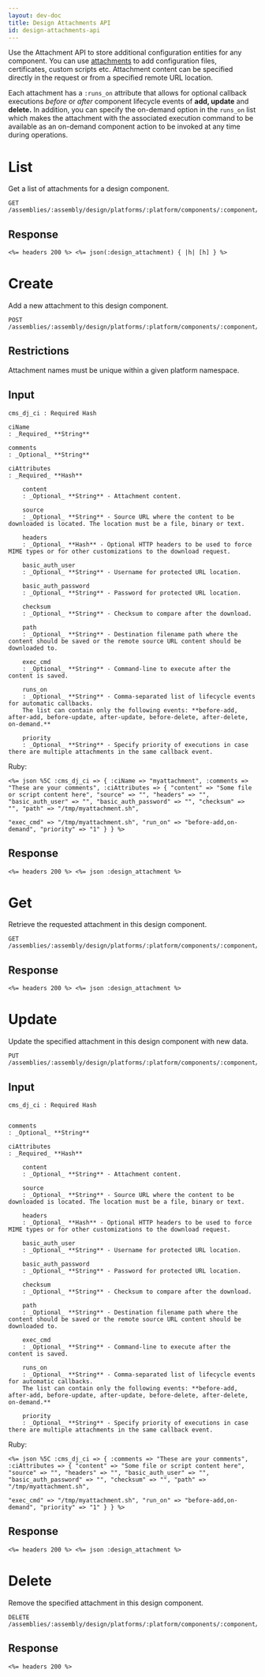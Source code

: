 ```yaml
---
layout: dev-doc
title: Design Attachments API
id: design-attachments-api
---
```


Use the Attachment API to store additional configuration entities for any component. You can use 
[attachments](/user/design/attachments.html) to add configuration files, certificates, custom scripts etc. Attachment
content can be specified directly in the request or from a specified remote URL location.

Each attachment has a `:runs_on` attribute that allows for optional callback executions *before* or *after* component lifecycle events of **add, update** and **delete.** In addition, you can specify the on-demand option in the `runs_on` list which makes the attachment with the associated execution command to be available as an on-demand component action to be invoked at any time during operations.

# List

Get a list of attachments for a design component.

```
GET /assemblies/:assembly/design/platforms/:platform/components/:component/attachments
```

## Response

```
<%= headers 200 %> <%= json(:design_attachment) { |h| [h] } %>
```

# Create

Add a new attachment to this design component.

```
POST /assemblies/:assembly/design/platforms/:platform/components/:component/attachments
```

## Restrictions

Attachment names must be unique within a given platform namespace.

## Input

```
cms_dj_ci : Required Hash

ciName
: _Required_ **String**

comments
: _Optional_ **String**

ciAttributes
: _Required_ **Hash**

    content
    : _Optional_ **String** - Attachment content.

    source
    : _Optional_ **String** - Source URL where the content to be downloaded is located. The location must be a file, binary or text.

    headers
    : _Optional_ **Hash** - Optional HTTP headers to be used to force MIME types or for other customizations to the download request.

    basic_auth_user
    : _Optional_ **String** - Username for protected URL location.

    basic_auth_password
    : _Optional_ **String** - Password for protected URL location.

    checksum
    : _Optional_ **String** - Checksum to compare after the download.

    path
    : _Optional_ **String** - Destination filename path where the content should be saved or the remote source URL content should be downloaded to.

    exec_cmd
    : _Optional_ **String** - Command-line to execute after the content is saved.

    runs_on
    : _Optional_ **String** - Comma-separated list of lifecycle events for automatic callbacks.
    The list can contain only the following events: **before-add, after-add, before-update, after-update, before-delete, after-delete, on-demand.**

    priority
    : _Optional_ **String** - Specify priority of executions in case there are multiple attachments in the same callback event.
```


Ruby:

```
<%= json %5C :cms_dj_ci => { :ciName => "myattachment", :comments => "These are your comments", :ciAttributes => { "content" => "Some file or script content here", "source" => "", "headers" => "", "basic_auth_user" => "", "basic_auth_password" => "", "checksum" => "", "path" => "/tmp/myattachment.sh",

"exec_cmd" => "/tmp/myattachment.sh", "run_on" => "before-add,on-demand", "priority" => "1" } } %>
```


## Response

```
<%= headers 200 %> <%= json :design_attachment %>
```

# Get

Retrieve the requested attachment in this design component.

```
GET /assemblies/:assembly/design/platforms/:platform/components/:component/attachments/:attachment
```

## Response

```
<%= headers 200 %> <%= json :design_attachment %>
```

# Update

Update the specified attachment in this design component with new data.

```
PUT /assemblies/:assembly/design/platforms/:platform/components/:component/attachments/:attachment
```

## Input

```
cms_dj_ci : Required Hash


comments
: _Optional_ **String**

ciAttributes
: _Required_ **Hash**

    content
    : _Optional_ **String** - Attachment content.

    source
    : _Optional_ **String** - Source URL where the content to be downloaded is located. The location must be a file, binary or text.

    headers
    : _Optional_ **Hash** - Optional HTTP headers to be used to force MIME types or for other customizations to the download request.

    basic_auth_user
    : _Optional_ **String** - Username for protected URL location.

    basic_auth_password
    : _Optional_ **String** - Password for protected URL location.

    checksum
    : _Optional_ **String** - Checksum to compare after the download.

    path
    : _Optional_ **String** - Destination filename path where the content should be saved or the remote source URL content should be downloaded to.

    exec_cmd
    : _Optional_ **String** - Command-line to execute after the content is saved.

    runs_on
    : _Optional_ **String** - Comma-separated list of lifecycle events for automatic callbacks.
    The list can contain only the following events: **before-add, after-add, before-update, after-update, before-delete, after-delete, on-demand.**

    priority
    : _Optional_ **String** - Specify priority of executions in case there are multiple attachments in the same callback event.
```

Ruby:

```
<%= json %5C :cms_dj_ci => { :comments => "These are your comments", :ciAttributes => { "content" => "Some file or script content here", "source" => "", "headers" => "", "basic_auth_user" => "", "basic_auth_password" => "", "checksum" => "", "path" => "/tmp/myattachment.sh",

"exec_cmd" => "/tmp/myattachment.sh", "run_on" => "before-add,on-demand", "priority" => "1" } } %>
```


## Response

```
<%= headers 200 %> <%= json :design_attachment %>
```

# Delete

Remove the specified attachment in this design component.

```
DELETE /assemblies/:assembly/design/platforms/:platform/components/:component/attachments/:attachment
```

## Response

```
<%= headers 200 %>
```
